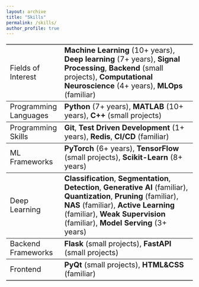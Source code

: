 ```yaml
---
layout: archive
title: "Skills"
permalink: /skills/
author_profile: true
---
```


<style>
    table {
        width: 100%;
        font-size: 20px;
        background-color: $light-gray;
        border:1;
        frame=hsides;
        rules:rows;
    }

    table tbody tr td:nth-child(1){width:25%;}
    table tbody tr td:nth-child(2){width:75%;}

</style>

<table border=1 frame=hsides rules=rows>
<tbody>
   <tr>
      <td>Fields of Interest</td>
      <td><strong>Machine Learning</strong> (10+ years), <strong>Deep learning</strong> (7+ years), <strong>Signal Processing</strong>, <strong>Backend</strong> (small projects), <strong>Computational Neuroscience</strong> (4+ years), <strong>MLOps</strong> (familiar)</td>
   </tr>
   <tr>
      <td>Programming Languages</td>
      <td><strong>Python</strong> (7+ years), <strong>MATLAB</strong> (10+ years), <strong>C++</strong> (small projects)</td>
   </tr>
   <tr>
      <td>Programming Skills</td>
      <td><strong>Git</strong>, <strong>Test Driven Development</strong> (1+ years), <strong>Redis</strong>, <strong>CI/CD</strong> (familiar)</td>
   </tr>
   <tr>
      <td>ML Frameworks</td>
      <td><strong>PyTorch</strong> (6+ years), <strong>TensorFlow</strong> (small projects), <strong>Scikit-Learn</strong> (8+ years)</td>
   </tr>
   <tr>
      <td>Deep Learning</td>
      <td><strong>Classification</strong>, <strong>Segmentation</strong>, <strong>Detection</strong>, <strong>Generative AI</strong> (familiar), <strong>Quantization</strong>, <strong>Pruning</strong> (familiar), <strong>NAS</strong> (familiar), <strong>Active Learning</strong> (familiar), <strong>Weak Supervision</strong> (familiar), <strong>Model Serving</strong> (3+ years)</td>
   </tr>
   <tr>
      <td>Backend Frameworks</td>
      <td><strong>Flask</strong> (small projects), <strong>FastAPI</strong> (small projects)</td>
   </tr>
   <tr>
      <td>Frontend</td>
      <td><strong>PyQt</strong> (small projects), <strong>HTML&amp;CSS</strong> (familiar)</td>
   </tr>
</tbody>
</table>
